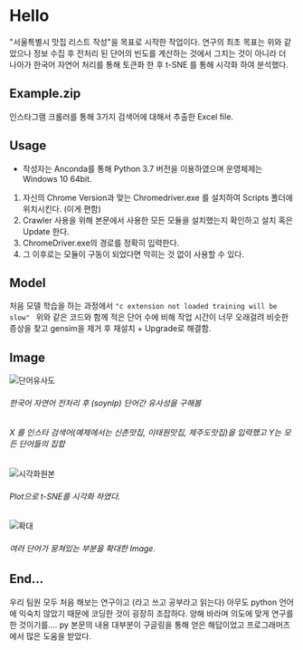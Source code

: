 Hello
==

"서울특별시 맛집 리스트 작성"을 목표로 시작한 작업이다.
연구의 최초 목표는 위와 같았으나 정보 수집 후 전처리 된 단어의 
빈도를 계산하는 것에서 그치는 것이 아니라 더 나아가 한국어 자연어 처리를 통해 
토큰화 한 후 t-SNE 를 통해 시각화 하여 분석했다. 

Example.zip
-----------

인스타그램 크롤러를 통해 3가지 검색어에 대해서 추출한 Excel file.

Usage
-----

* 작성자는 Anconda를 통해 Python 3.7 버전을 이용하였으며 운영체제는 Windows 10 64bit.
1. 자신의 Chrome Version과 맞는 Chromedriver.exe 를 설치하여 Scripts 폴더에 위치시킨다. (이게 편함)
2. Crawler 사용을 위해 본문에서 사용한 모든 모듈을 설치했는지 확인하고 설치 혹은 Update 한다.
3. ChromeDriver.exe의 경로를 정확히 입력한다.
4. 그 이후로는 모듈이 구동이 되었다면 막히는 것 없이 사용할 수 있다.


Model
-----
처음 모델 학습을 하는 과정에서 
```"c extension not loaded training will be slow" ```
위와 같은 코드와 함께 적은 단어 수에 비해 작업 시간이 너무 오래걸려 비슷한 증상을 찾고
gensim을 제거 후 재설치 + Upgrade로 해결함.


Image
-----
![단어유사도](https://user-images.githubusercontent.com/49060963/58534439-4d5fc180-8226-11e9-9400-429eb7b6486b.JPG)
###### 한국어 자연어 전처리 후 (soynlp) 단어간 유사성을 구해봄
###### X 를 인스타 검색어(예제에서는 신촌맛집, 이태원맛집, 제주도맛집)을 입력했고 Y는 모든 단어들의 집합

![시각화원본](https://user-images.githubusercontent.com/49060963/58534480-65374580-8226-11e9-93c1-a2bcbd4f0ae3.JPG)
###### Plot으로 t-SNE를 시각화 하였다.

![확대](https://user-images.githubusercontent.com/49060963/58534488-69fbf980-8226-11e9-8c59-b7b92cc683c4.JPG)
###### 여러 단어가 뭉쳐있는 부분을 확대한 Image.




End...
------
우리 팀원 모두 처음 해보는 연구이고 (라고 쓰고 공부라고 읽는다) 아무도 python 언어에 익숙치 않았기 때문에 코딩한 것이 굉장히 조잡하다.
양해 바라며 의도에 맞게 연구를 한 것이기를.... py 본문의 내용 대부분이 구글링을 통해 얻은 해답이었고 프로그래머즈에서 많은 도움을 받았다.

